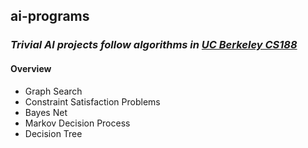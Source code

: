 ## ai-programs 
### *Trivial AI projects follow algorithms in [UC Berkeley CS188](http://ai.berkeley.edu/home.html)*

#### Overview
- Graph Search
- Constraint Satisfaction Problems
- Bayes Net
- Markov Decision Process
- Decision Tree
